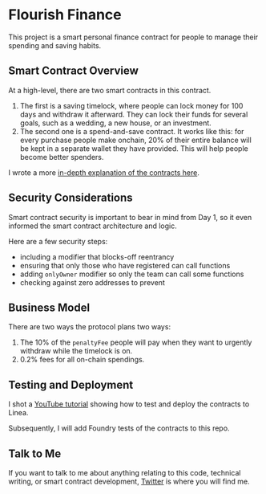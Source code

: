 # Flourish Finance
This project is a smart personal finance contract for people to manage their spending and saving habits.

## Smart Contract Overview
At a high-level, there are two smart contracts in this contract. 

1. The first is a saving timelock, where people can lock money for 100 days and withdraw it afterward. They can lock their funds for several goals, such as a wedding, a new house, or an investment.
2. The second one is a spend-and-save contract. It works like this: for every purchase people make onchain, 20% of their entire balance will be kept in a separate wallet they have provided. This will help people become better spenders.

I wrote a more [in-depth explanation of the contracts here](https://johnfawole.hashnode.dev/learn-how-to-build-personal-finance-smart-contracts-on-linea).

## Security Considerations
Smart contract security is important to bear in mind from Day 1, so it even informed the smart contract architecture and logic.

Here are a few security steps:

* including a modifier that blocks-off reentrancy
* ensuring that only those who have registered can call functions
* adding `onlyOwner` modifier so only the team can call some functions
* checking against zero addresses to prevent

## Business Model
There are two ways the protocol plans two ways:

1. The 10% of the `penaltyFee` people will pay when they want to urgently withdraw while the timelock is on.
2. 0.2% fees for all on-chain spendings.

## Testing and Deployment
I shot a [YouTube tutorial](https://www.youtube.com/watch?v=p9PgHzD5fsk) showing how to test and deploy the contracts to Linea.

Subsequently, I will add Foundry tests of the contracts to this repo.

## Talk to Me
If you want to talk to me about anything relating to this code, technical writing, or smart contract development, [Twitter](https://x.com/jofawole) is where you will find me.
